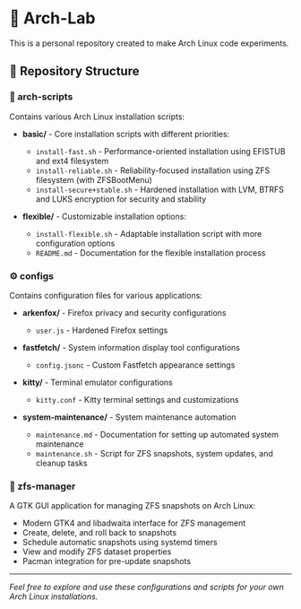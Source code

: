 # 🧪 Arch-Lab

This is a personal repository created to make Arch Linux code experiments.

## 📂 Repository Structure

### 🐧 arch-scripts

Contains various Arch Linux installation scripts:

- **basic/** - Core installation scripts with different priorities:
  - `install-fast.sh` - Performance-oriented installation using EFISTUB and ext4 filesystem
  - `install-reliable.sh` - Reliability-focused installation using ZFS filesystem (with ZFSBootMenu)
  - `install-secure+stable.sh` - Hardened installation with LVM, BTRFS and LUKS encryption for security and stability

- **flexible/** - Customizable installation options:
  - `install-flexible.sh` - Adaptable installation script with more configuration options
  - `README.md` - Documentation for the flexible installation process

### ⚙️ configs

Contains configuration files for various applications:

- **arkenfox/** - Firefox privacy and security configurations
  - `user.js` - Hardened Firefox settings

- **fastfetch/** - System information display tool configurations
  - `config.jsonc` - Custom Fastfetch appearance settings

- **kitty/** - Terminal emulator configurations
  - `kitty.conf` - Kitty terminal settings and customizations

- **system-maintenance/** - System maintenance automation
  - `maintenance.md` - Documentation for setting up automated system maintenance
  - `maintenance.sh` - Script for ZFS snapshots, system updates, and cleanup tasks

### 🔧 zfs-manager

A GTK GUI application for managing ZFS snapshots on Arch Linux:

- Modern GTK4 and libadwaita interface for ZFS management
- Create, delete, and roll back to snapshots
- Schedule automatic snapshots using systemd timers
- View and modify ZFS dataset properties
- Pacman integration for pre-update snapshots

---

*Feel free to explore and use these configurations and scripts for your own Arch Linux installations.*

